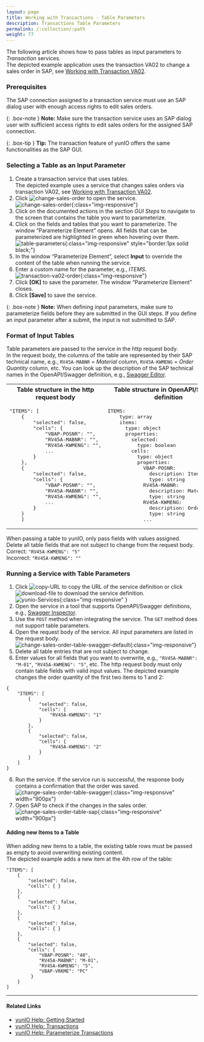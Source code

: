 ```yaml
---
layout: page
title: Working with Transactions - Table Parameters
description: Transactions Table Parameters
permalink: /:collection/:path
weight: 77
---
```


The following article shows how to pass tables as input parameters to *Transaction* services.<br>
The depicted example application uses the transaction VA02 to change a sales order in SAP, see [Working with Transaction VA02](./transaction-va02).

### Prerequisites

The SAP connection assigned to a transaction service must use an SAP dialog user with enough access rights to edit sales orders. 

{: .box-note }
**Note:**
Make sure the transaction service uses an SAP dialog user with sufficient access rights to edit sales orders for the assigned SAP connection. 

{: .box-tip }
**Tip:** The transaction feature of yunIO offers the same functionalities as the SAP GUI. 


### Selecting a Table as an Input Parameter

1. Create a transaction service that uses tables. <br>
The depicted example uses a service that changes sales orders via transaction VA02, see [Working with Transaction VA02](./transaction-va02). 
2. Click ![change-sales-order](/img/contents/yunio/edit-cog-icon.png) to open the service. <br>
![change-sales-order](/img/contents/yunio/transaction-edit.png){:class="img-responsive"}
3. Click on the documented actions in the section *GUI Steps* to navigate to the screen that contains the table you want to parameterize.<br>
4. Click on the fields and tables that you want to parameterize. The window “Parameterize Element” opens. 
All fields that can be parameterized are highlighted in green when hovering over them.<br>
![table-parameters](/img/contents/yunio/table-parameter.gif){:class="img-responsive" style="border:1px solid black;"}
5. In the window “Parameterize Element”, select **Input** to override the content of the table when running the service. 
6. Enter a custom name for the parameter, e.g., *ITEMS*.<br>
![transaction-va02-order](/img/contents/yunio/transaction-va02-order.png){:class="img-responsive"}
7. Click **[OK]** to save the parameter. The window “Parameterize Element” closes.
8. Click **[Save]** to save the service.

{: .box-note }
**Note:** When defining input parameters, make sure to parameterize fields before they are submitted in the GUI steps. 
If you define an input parameter after a submit, the input is not submitted to SAP.

### Format of Input Tables

Table parameters are passed to the service in the http request body. <br>
In the request body, the columns of the table are represented by their SAP technical name, e.g., `RV45A-MABNR` = *Material* column, `RV45A-KWMENG` = *Order Quantity* column, etc.
You can look up the description of the SAP technical names in the OpenAPI/Swagger definition, e.g., [Swagger Editor](https://editor.swagger.io/).

<table>
<tr><th>
Table structure in the http request body
</th><th>
Table structure in OpenAPI/Swagger definition
</th></tr>
<tr><td>
<pre>
"ITEMS": [
    {
        "selected": false,
        "cells": {
            "VBAP-POSNR": "",
            "RV45A-MABNR": "",
            "RV45A-KWMENG": "",
            ...
        }
    },
    {
        "selected": false,
        "cells": {
            "VBAP-POSNR": "",
            "RV45A-MABNR": "",
            "RV45A-KWMENG": "",
            ...
        }
    }
    ]
</pre>
</td>
<td>
<pre>
ITEMS:
    type: array
    items:
      type: object
      properties:
        selected:
          type: boolean
        cells:
          type: object
          properties:
            VBAP-POSNR:
              description: Item
              type: string
            RV45A-MABNR:
              description: Material
              type: string
            RV45A-KWMENG:
              description: Order Quantity
              type: string
            ...
</pre>
</td>
</tr>
</table>

When passing a table to yunIO, only pass fields with values assigned. Delete all table fields that are not subject to change from the request body.<br>
Correct: `"RV45A-KWMENG": "5"`<br>
Incorrect: `"RV45A-KWMENG": ""`


### Running a Service with Table Parameters
1. Click ![copy-URL](/img/contents/yunio/copyURL.png) to copy the URL of the service definition or click ![download-file](/img/contents/yunio/download.png) to download the service definition.<br>
![yunio-Services](/img/contents/yunio/yunio-run-services.png){:class="img-responsive" }
2. Open the service in a tool that supports OpenAPI/Swagger definitions, e.g., [Swagger Inspector](https://inspector.swagger.io/). 
3. Use the `POST` method when integrating the service. The `GET` method does not support table parameters.
4. Open the request body of the service. All input parameters are listed in the request body.<br>
![change-sales-order-table-swagger-default](/img/contents/yunio/change-sales-order-table-swagger-default.png){:class="img-responsive"}
5. Delete all table entries that are not subject to change. 
6. Enter values for all fields that you want to overwrite, e.g., `"RV45A-MABNR": "M-01"`, `"RV45A-KWMENG": "5"`, etc.
The http request body must only contain table fields with valid input values.
The depicted example changes the order quantity of the first two items to 1 and 2:
```
{
    "ITEMS": [
        {
            "selected": false,
            "cells": {
                "RV45A-KWMENG": "1"
            }
        },
        {
            "selected": false,
            "cells": {
                "RV45A-KWMENG": "2"
            }
        }
    ]
}
```
6. Run the service. If the service run is successful, the response body contains a confirmation that the order was saved.<br>
![change-sales-order-table-swagger](/img/contents/yunio/change-sales-order-table-swagger.png){:class="img-responsive" width="900px"}
7. Open SAP to check if the changes in the sales order.<br>
![change-sales-order-table-sap](/img/contents/yunio/change-sales-order-table-sap.png){:class="img-responsive" width="900px"}

#### Adding new Items to a Table
When adding new items to a table, the existing table rows must be passed as empty to avoid overwriting existing content. <br>
The depicted example adds a new item at the 4th row of the table:

```
"ITEMS": [
    {
        "selected": false,
        "cells": { }
    },
    {
        "selected": false,
        "cells": { }
    },
    {
        "selected": false,
        "cells": { }
    },
    {
        "selected": false,
        "cells": {
            "VBAP-POSNR": "40",
            "RV45A-MABNR": "M-01",
            "RV45A-KWMENG": "5",
            "VBAP-VRKME": "PC"
         }
    }
]
```

******

#### Related Links
- [yunIO Help: Getting Started](https://help.theobald-software.com/en/yunio/getting-started)
- [yunIO Help: Transactions](https://help.theobald-software.com/en/yunio/transactions)
- [yunIO Help: Parameterize Transactions](https://help.theobald-software.com/en/yunio/transactions#parameterize-transactions)